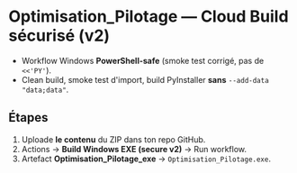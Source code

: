 # Optimisation_Pilotage — Cloud Build sécurisé (v2)

- Workflow Windows **PowerShell-safe** (smoke test corrigé, pas de `<<'PY'`).
- Clean build, smoke test d'import, build PyInstaller **sans** `--add-data "data;data"`.

## Étapes
1) Uploade **le contenu** du ZIP dans ton repo GitHub.
2) Actions → **Build Windows EXE (secure v2)** → Run workflow.
3) Artefact **Optimisation_Pilotage_exe** → `Optimisation_Pilotage.exe`.
